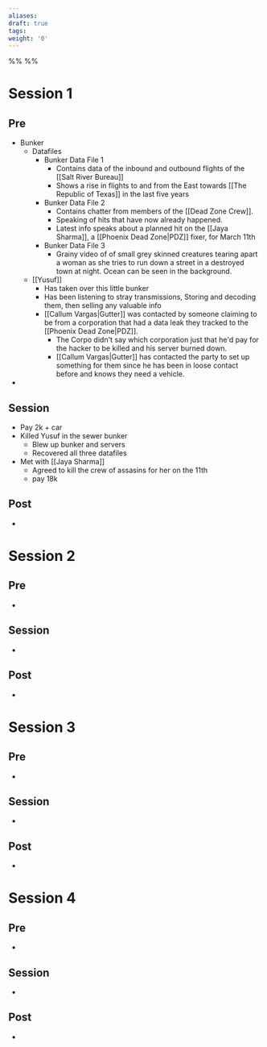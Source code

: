 ```yaml
---
aliases: 
draft: true
tags: 
weight: '0'
---
```

%%
%%
# Session 1
## Pre
- Bunker
	- Datafiles
		- Bunker Data File 1
			- Contains data of the inbound and outbound flights of the [[Salt River Bureau]]
			- Shows a rise in flights to and from the East towards [[The Republic of Texas]] in the last five years
		- Bunker Data File 2
			- Contains chatter from members of the [[Dead Zone Crew]].
			- Speaking of hits that have now already happened.
			- Latest info speaks about a planned hit on the [[Jaya Sharma]], a [[Phoenix Dead Zone|PDZ]] fixer, for March 11th
		- Bunker Data File 3
			- Grainy video of of small grey skinned creatures tearing apart a woman as she tries to run down a street in a destroyed town at night. Ocean can be seen in the background.
	- [[Yusuf]]
		- Has taken over this little bunker
		- Has been listening to stray transmissions, Storing and decoding them, then selling any valuable info
		- [[Callum Vargas|Gutter]] was contacted by someone claiming to be from a corporation that had a data leak they tracked to the [[Phoenix Dead Zone|PDZ]].
			- The Corpo didn't say which corporation just that he'd pay for the hacker to be killed and his server burned down.
			- [[Callum Vargas|Gutter]] has contacted the party to set up something for them since he has been in loose contact before and knows they need a vehicle.
- 
## Session
- Pay 2k + car
- Killed Yusuf in the sewer bunker
	- Blew up bunker and servers
	- Recovered all three datafiles
- Met with [[Jaya Sharma]]
	- Agreed to kill the crew of assasins for her on the 11th
	- pay 18k
## Post
- 
# Session 2
## Pre
- 
## Session
- 
## Post
- 
# Session 3
## Pre
- 
## Session
- 
## Post
- 
# Session 4
## Pre
- 
## Session
- 
## Post
- 
